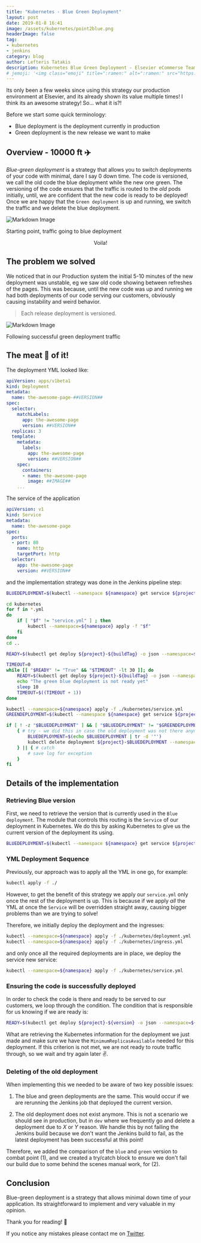 ```yaml
---
title: "Kubernetes - Blue Green Deployment"
layout: post
date: 2019-01-8 16:41
image: /assets/kubernetes/point2blue.png
headerImage: false
tag:
- kubernetes
- jenkins
category: blog
author: Lefteris Tatakis
description: Kubernetes Blue Green Deployment - Elsevier eCommerse Team
# jemoji: '<img class="emoji" title=":ramen:" alt=":ramen:" src="https://assets.github.com/images/icons/emoji/unicode/1f35c.png" height="20" width="20" align="absmiddle">'
---
```

Its only been a few weeks since using this strategy our production environment at Elsevier, and its already shown its value multiple times! I think its an awesome strategy!
So... what it is?!

Before we start some quick terminology:
 - Blue deployment is the deployment currently in production
 - Green deployment is the new release we want to make


## Overview - 10000 ft ✈️
*Blue-green deployment* is a strategy that allows you to switch deployments of your code with minimal, dare I say 0 down time.
The code is versioned, we call the old code the blue deployment while the new one green. The versioning of the code ensures that the traffic is routed to the *old* pods initially, until, we are confident that the new code is ready to be deployed! 
Once we are happy that the `Green deployment` is up and running, we switch the traffic and we delete the blue deployment.

![Markdown Image][1]
<figcaption class="caption">Starting point, traffic going to blue deployment</figcaption>

<p align="center">Voila! </p>

## The problem we solved
We noticed that in our Production system the initial 5-10 minutes of the new deployment was unstable, eg we saw old code showing between refreshes of the pages.
This was because, until the new code was up and running we had both deployments of our code serving our customers, obviously causing instability and weird behavior.

> Each release deployment is versioned.


![Markdown Image][2]
<figcaption class="caption">Following successful green deployment traffic</figcaption>


## The meat 🥩 of it!
The deployment YML looked like:
```yaml
apiVersion: apps/v1beta1
kind: Deployment
metadata:
  name: the-awesome-page-##VERSION##
spec:
  selector:
    matchLabels:
      app: the-awesome-page
      version: ##VERSION##
  replicas: 3
  template:
    metadata:
      labels:
        app: the-awesome-page
        version: ##VERSION##
    spec:
      containers:
      - name: the-awesome-page
        image: ##IMAGE##
    ...
```

The service of the application
```YAML
apiVersion: v1
kind: Service
metadata:
  name: the-awesome-page
spec:
  ports:
  - port: 80
    name: http
    targetPort: http
  selector:
    app: the-awesome-page
    version: ##VERSION##
```

and the implementation strategy was done in the Jenkins pipeline step:
```sh
BLUEDEPLOYMENT=$(kubectl --namespace ${namespace} get service ${project} -o json | jq '.spec.selector.version')

cd kubernetes
for f in *.yml
do
    if [ "$f" != "service.yml" ] ; then
        kubectl --namespace=${namespace} apply -f "$f"
    fi
done
cd ..

READY=$(kubectl get deploy ${project}-${buildTag} -o json --namespace=${namespace} | jq '.status.conditions[] | select(.reason == "MinimumReplicasAvailable") | .status' | tr -d '"')

TIMEOUT=0
while [[ "$READY" != "True" && "$TIMEOUT" -lt 30 ]]; do
    READY=$(kubectl get deploy ${project}-${buildTag} -o json --namespace=${namespace} | jq '.status.conditions[] | select(.reason == "MinimumReplicasAvailable") | .status' | tr -d '"')
    echo "The green blue deployment is not ready yet"
    sleep 10
    TIMEOUT=$((TIMEOUT + 1))
done

kubectl --namespace=${namespace} apply -f ./kubernetes/service.yml
GREENDEPLOYMENT=$(kubectl --namespace ${namespace} get service ${project} -o json | jq '.spec.selector.version')

if [ ! -z "$BLUEDEPLOYMENT" ] && [ "$BLUEDEPLOYMENT" != "$GREENDEPLOYMENT" ] ; then
    { # try - we did this in case the old deployment was not there anymore for some reason
        BLUEDEPLOYMENT=$(echo $BLUEDEPLOYMENT | tr -d '"')
        kubectl delete deployment ${project}-$BLUEDEPLOYMENT --namespace=${namespace}
    } || { # catch
        # save log for exception
    }
fi
```
## Details of the implementation 
### Retrieving Blue version
First, we need to retrieve the version that is currently used in the `Blue deployment`.
The module that controls this routing is the `Service` of our deployment in Kubernetes.
We do this by asking Kubernetes to give us the current version of the deployment its using.
```sh
BLUEDEPLOYMENT=$(kubectl --namespace ${namespace} get service ${project} -o json | jq '.spec.selector.version')
```

### YML Deployment Sequence
Previously, our approach was to apply all the YML in one go, for example: 
```sh
kubectl apply -f ./
```
However, to get the benefit of this strategy we apply our `service.yml` only once the rest of the deployment is up.
This is because if we apply _all_ the YML at once the `Service` will be overridden straight away, causing bigger problems than we are trying to solve!

Therefore, we initially  deploy the deployment and the ingresses:
```sh
kubectl --namespace=${namespace} apply -f ./kubernetes/deployment.yml
kubectl --namespace=${namespace} apply -f ./kubernetes/ingress.yml
```
and only once all the required deployments are in place, we deploy the service new service:
```sh
kubectl --namespace=${namespace} apply -f ./kubernetes/service.yml
```

### Ensuring the code is successfully  deployed
In order to check the code is there and ready to be served to our customers, we loop through the condition.
The condition that is responsible for us knowing if we are ready is:
```sh
READY=$(kubectl get deploy ${project}-${version} -o json --namespace=${namespace} | jq '.status.conditions[] | select(.reason == "MinimumReplicasAvailable") | .status' | tr -d '"')
```
What are retrieving the Kubernetes information for the deployment we just made and make sure we have the `MinimumReplicasAvailable` needed for this deployment.
If this criterion is not met, we are not ready to route traffic through, so we wait and try again later ✌️.


### Deleting of the old deployment
When implementing this we needed to be aware of two key possible issues:

1) The blue and green deployments are the same. This would occur if we are rerunning the Jenkins job that deployed the current version.  


2) The old deployment does not exist anymore. This is not a scenario we should see in production, but in `dev` where we frequently go and delete a deployment due to _X_ or _Y_ reason. We handle this by not failing the Jenkins build because we don't want the Jenkins build to fail, as the latest deployment has been successful at this point!

Therefore, we added the comparison of the `blue` and `green` version to combat point (1), and we created a try/catch block to ensure we don't fail our build due to some behind the scenes manual work, for (2).

## Conclusion
Blue-green deployment is a strategy that allows minimal down time of your application. Its straightforward to implement and very valuable in my opinion.

Thank you for reading! 👋

If you notice any mistakes please contact me on <a href="https://twitter.com/LTatakis"> Twitter</a>.

[1]: /assets/kubernetes/point2blue.png
[2]: /assets/kubernetes/point2green.png
